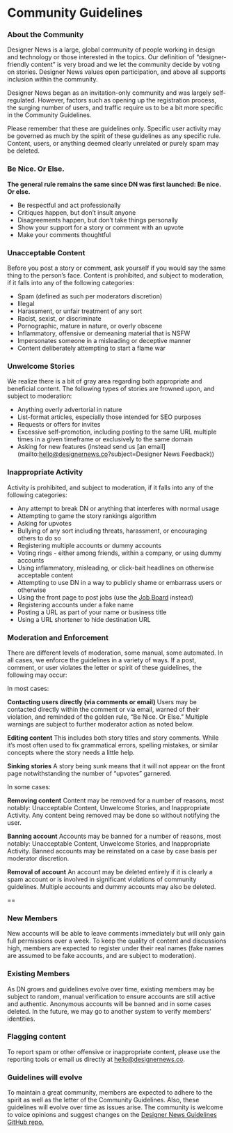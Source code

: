 # Community Guidelines

### About the Community

Designer News is a large, global community of people working in design and technology or those interested in the topics. Our definition of “designer-friendly content” is very broad and we let the community decide by voting on stories. Designer News values open participation, and above all supports inclusion within the community.

Designer News began as an invitation-only community and was largely self-regulated. However, factors such as opening up the registration process, the surging number of users, and traffic require us to be a bit more specific in the Community Guidelines.

Please remember that these are guidelines only. Specific user activity may be governed as much by the spirit of these guidelines as any specific rule. Content, users, or anything deemed clearly unrelated or purely spam may be deleted.

### Be Nice. Or Else.

**The general rule remains the same since DN was first launched: Be nice. Or else.**

- Be respectful and act professionally
- Critiques happen, but don’t insult anyone
- Disagreements happen, but don’t take things personally
- Show your support for a story or comment with an upvote
- Make your comments thoughtful

### Unacceptable Content

Before you post a story or comment, ask yourself if you would say the same thing to the person’s face. Content is prohibited, and subject to moderation, if it falls into any of the following categories:

- Spam (defined as such per moderators discretion)
- Illegal
- Harassment, or unfair treatment of any sort
- Racist, sexist, or discriminate
- Pornographic, mature in nature, or overly obscene
- Inflammatory, offensive or demeaning material that is NSFW
- Impersonates someone in a misleading or deceptive manner
- Content deliberately attempting to start a flame war

### Unwelcome Stories
We realize there is a bit of gray area regarding both appropriate and beneficial content. The following types of stories are frowned upon, and subject to moderation:

- Anything overly advertorial in nature
- List-format articles, especially those intended for SEO purposes
- Requests or offers for invites
- Excessive self-promotion, including posting to the same URL multiple times in a given timeframe or exclusively to the same domain
- Asking for new features (instead send us [an email](mailto:hello@designernews.co?subject=Designer News Feedback))

### Inappropriate Activity

Activity is prohibited, and subject to moderation, if it falls into any of the following categories:

- Any attempt to break DN or anything that interferes with normal usage
- Attempting to game the story rankings algorithm
- Asking for upvotes
- Bullying of any sort including threats, harassment, or encouraging others to do so
- Registering multiple accounts or dummy accounts
- Voting rings - either among friends, within a company, or using dummy accounts
- Using inflammatory, misleading, or click-bait headlines on otherwise acceptable content
- Attempting to use DN in a way to publicly shame or embarrass users or otherwise
- Using the front page to post jobs (use the [Job Board](https://www.designernews.co/jobs/) instead)
- Registering accounts under a fake name
- Posting a URL as part of your name or business title
- Using a URL shortener to hide destination URL

### Moderation and Enforcement

There are different levels of moderation, some manual, some automated. In all cases, we enforce the guidelines in a variety of ways. If a post, comment, or user violates the letter or spirit of these guidelines, the following may occur:

In most cases:

**Contacting users directly (via comments or email)**
Users may be contacted directly within the comment or via email, warned of their violation, and reminded of the golden rule, “Be Nice. Or Else.” Multiple warnings are subject to further moderator action as noted below.

**Editing content**
This includes both story titles and story comments. While it’s most often used to fix grammatical errors, spelling mistakes, or similar concepts where the story needs a little help.

**Sinking stories**
A story being sunk means that it will not appear on the front page notwithstanding the number of “upvotes” garnered.

In some cases:

**Removing content**
Content may be removed for a number of reasons, most notably: Unacceptable Content, Unwelcome Stories, and Inappropriate Activity. Any content being removed may be done so without notifying the user.

**Banning account**
Accounts may be banned for a number of reasons, most notably: Unacceptable Content, Unwelcome Stories, and Inappropriate Activity. Banned accounts may be reinstated on a case by case basis per moderator discretion.

**Removal of account**
An account may be deleted entirely if it is clearly a spam account or is involved in significant violations of community guidelines. Multiple accounts and dummy accounts may also be deleted.

==

### New Members

New accounts will be able to leave comments immediately but will only gain full permissions over a week. To keep the quality of content and discussions high, members are expected to register under their real names (fake names are assumed to be fake accounts, and are subject to moderation).

### Existing Members

As DN grows and guidelines evolve over time, existing members may be subject to random, manual verification to ensure accounts are still active and authentic. Anonymous accounts will be banned and in some cases deleted. In the future, we may go to another system to verify members’ identities.

### Flagging content

To report spam or other offensive or inappropriate content, please use the reporting tools or email us directly at [hello@designernews.co](mailto:hello@designernews.co).

### Guidelines will evolve

To maintain a great community, members are expected to adhere to the spirit as well as the letter of the Community Guidelines. Also, these guidelines will evolve over time as issues arise. The community is welcome to voice opinions and suggest changes on the [Designer News Guidelines GitHub repo.](https://github.com/DesignerNews/news-guidelines)
